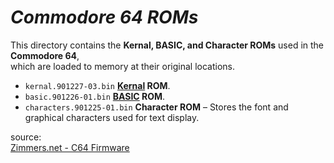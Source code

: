 # *Commodore 64 ROMs*

This directory contains the **Kernal, BASIC, and Character ROMs** used in the **Commodore 64**,<br>
which are loaded to memory at their original locations.

- `kernal.901227-03.bin` **<a href="https://en.wikipedia.org/wiki/KERNAL">Kernal</a> ROM**.
- `basic.901226-01.bin` **<a href="https://en.wikipedia.org/wiki/Commodore_BASIC">BASIC</a> ROM**.  
- `characters.901225-01.bin` **Character ROM** – Stores the font and graphical characters used for text display.  

source:  
[Zimmers.net - C64 Firmware](https://www.zimmers.net/anonftp/pub/cbm/firmware/computers/c64/index.html)
